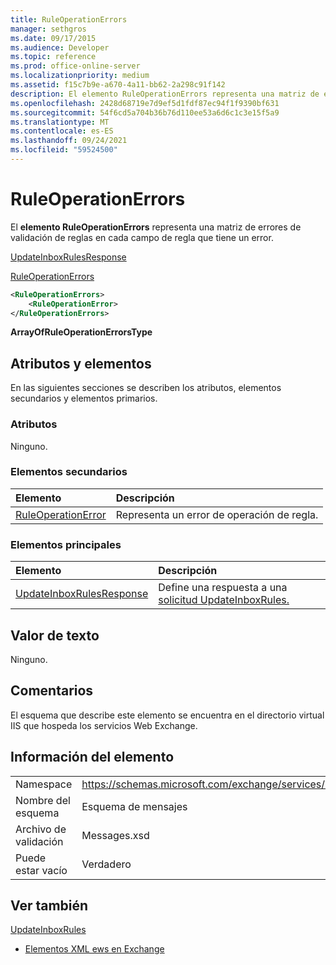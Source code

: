 ```yaml
---
title: RuleOperationErrors
manager: sethgros
ms.date: 09/17/2015
ms.audience: Developer
ms.topic: reference
ms.prod: office-online-server
ms.localizationpriority: medium
ms.assetid: f15c7b9e-a670-4a11-bb62-2a298c91f142
description: El elemento RuleOperationErrors representa una matriz de errores de validación de reglas en cada campo de regla que tiene un error.
ms.openlocfilehash: 2428d68719e7d9ef5d1fdf87ec94f1f9390bf631
ms.sourcegitcommit: 54f6cd5a704b36b76d110ee53a6d6c1c3e15f5a9
ms.translationtype: MT
ms.contentlocale: es-ES
ms.lasthandoff: 09/24/2021
ms.locfileid: "59524500"
---
```

# <a name="ruleoperationerrors"></a>RuleOperationErrors

El **elemento RuleOperationErrors** representa una matriz de errores de validación de reglas en cada campo de regla que tiene un error. 
  
[UpdateInboxRulesResponse](updateinboxrulesresponse.md)
  
[RuleOperationErrors](ruleoperationerrors.md)
  
```XML
<RuleOperationErrors>
    <RuleOperationError>
</RuleOperationErrors>
```

 **ArrayOfRuleOperationErrorsType**
## <a name="attributes-and-elements"></a>Atributos y elementos

En las siguientes secciones se describen los atributos, elementos secundarios y elementos primarios.
  
### <a name="attributes"></a>Atributos

Ninguno.
  
### <a name="child-elements"></a>Elementos secundarios

|**Elemento**|**Descripción**|
|:-----|:-----|
|[RuleOperationError](ruleoperationerror.md) <br/> |Representa un error de operación de regla.  <br/> |
   
### <a name="parent-elements"></a>Elementos principales

|**Elemento**|**Descripción**|
|:-----|:-----|
|[UpdateInboxRulesResponse](updateinboxrulesresponse.md) <br/> |Define una respuesta a una [solicitud UpdateInboxRules.](updateinboxrules.md)  <br/> |
   
## <a name="text-value"></a>Valor de texto

Ninguno.
  
## <a name="remarks"></a>Comentarios

El esquema que describe este elemento se encuentra en el directorio virtual IIS que hospeda los servicios Web Exchange.
  
## <a name="element-information"></a>Información del elemento

|||
|:-----|:-----|
|Namespace  <br/> |https://schemas.microsoft.com/exchange/services/2006/messages  <br/> |
|Nombre del esquema  <br/> |Esquema de mensajes  <br/> |
|Archivo de validación  <br/> |Messages.xsd  <br/> |
|Puede estar vacío  <br/> |Verdadero  <br/> |
   
## <a name="see-also"></a>Ver también



[UpdateInboxRules](updateinboxrules.md)


- [Elementos XML ews en Exchange](ews-xml-elements-in-exchange.md)

